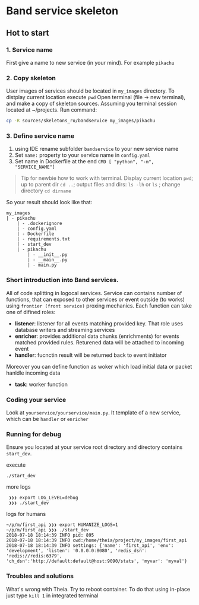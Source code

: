 # Band service skeleton

## Hot to start

### 1. Service name

First give a name to new service (in your mind). For example `pikachu`

### 2. Copy skeleton

User images of services should be located in `my_images` directory. To distplay current location execute `pwd`
Open terminal (file -> new terminal), and make a copy of skeleton sources. Assuming you terminal session located at ~/projects. Run command:

```bash
cp -R sources/skeletons_ro/bandservice my_images/pikachu
```

### 3. Define service name

1. using IDE rename subfolder `bandservice` to your new service name
2. Set `name:` property to your service name in `config.yaml`
3. Set name in Dockerfile at the end `CMD [ "python", "-m", "SERVICE_NAME"]`

> Tip for newbie how to work with terminal. Display current location `pwd`; up to parent dir `cd ..`; output files and dirs: `ls -lh` or `ls` ; change directory `cd dirname`

So your result should look like that:

```
my_images
| - pikachu
    | - .dockerignore
    | - config.yaml
    | - Dockerfile
    | - requirements.txt
    | - start_dev
    | - pikachu
        | - __init__.py
        | - __main__.py
        | - main.py
```

### Short introduction into Band services.

All of code splitting in logocal services. Service can contains number of functions, that can exposed to other services or event outside (to works) using `frontier (front service)` proxing mechanics. Each function can take one of difined roles:

- **listener**: listener for all events matching provided key. That role uses database writers and streaming services
- **enricher**: provides additional data chunks (enrichments) for events matched provided rules. Returened data will be attached to incoming event
- **handler**: fucnctin result will be returned back to event initiator

Moreover you can define function as woker which load initial data or packet hanldle incoming data

- **task**: worker function

### Coding your service

Look at `yourservice/yourservice/main.py`. It template of a new service, which can be `handler` or `enricher`

### Running for debug

Ensure you located at your service root directory and directory contains `start_dev`. 

execute 
```
./start_dev
```

more logs 

```
 ❯❯❯ export LOG_LEVEL=debug
 ❯❯❯ ./start_dev
```

logs for humans

```
~/p/m/first_api ❯❯❯ export HUMANIZE_LOGS=1
~/p/m/first_api ❯❯❯ ./start_dev
2018-07-18 18:14:39 INFO pid: 895
2018-07-18 18:14:39 INFO cwd:/home/theia/project/my_images/first_api
2018-07-18 18:14:39 INFO settings: {'name': 'first_api', 'env': 'development', 'listen': '0.0.0.0:8080', 'redis_dsn': 'redis://redis:6379', 'ch_dsn':'http://default:default@host:9090/stats', 'myvar': 'myval'}
```


### Troubles and solutions

What's wrong with Theia.
Try to reboot container. To do that using in-place just type `kill 1` in integrated terminal
